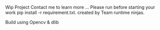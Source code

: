 Wip Project Contact me to learn more ...
Please run before starting your work pip install -r requirement.txt.
created by Team runtime ninjas.


Build using Opencv & dlib
